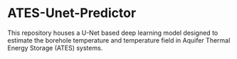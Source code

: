 # ATES-Unet-Predictor
This repository houses a U-Net based deep learning model designed to estimate the borehole temperature and temperature field in Aquifer Thermal Energy Storage (ATES) systems.
